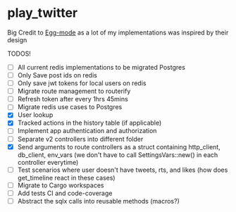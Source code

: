 # play_twitter


Big Credit to [Egg-mode](https://github.com/egg-mode-rs/egg-mode) as a lot of my implementations was inspired by their design

TODOS!
- [ ] All current redis implementations to be migrated Postgres
- [ ] Only Save post ids on redis
- [ ] Only save jwt tokens for local users on redis
- [ ] Migrate route management to routerify
- [ ] Refresh token after every 1hrs 45mins
- [ ] Migrate redis use cases to Postgres
- [x] User lookup
- [x] Tracked actions in the history table (if applicable)
- [ ] Implement app authentication and authorization
- [ ] Separate v2 controllers into different folder
- [x] Send arguments to route controllers as a struct containing http_client, db_client, env_vars (we don't have to call SettingsVars::new() in each controller everytime)
- [ ] Test scenarios where user doesn't have tweets, rts, and likes (how does get_timeline react in these cases)
- [ ] Migrate to Cargo workspaces
- [ ] Add tests CI and code-coverage
- [ ] Abstract the sqlx calls into reusable methods (macros?)